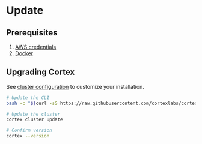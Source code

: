 # Update

## Prerequisites

1. [AWS credentials](aws.md)
2. [Docker](https://docs.docker.com/install)

## Upgrading Cortex

See [cluster configuration](config.md) to customize your installation.

<!-- CORTEX_VERSION_MINOR -->

```bash
# Update the CLI
bash -c "$(curl -sS https://raw.githubusercontent.com/cortexlabs/cortex/master/get-cli.sh)"

# Update the cluster
cortex cluster update

# Confirm version
cortex --version
```
